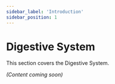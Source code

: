 ```yaml
---
sidebar_label: 'Introduction'
sidebar_position: 1
---
```


# Digestive System

This section covers the Digestive System.

*(Content coming soon)*
